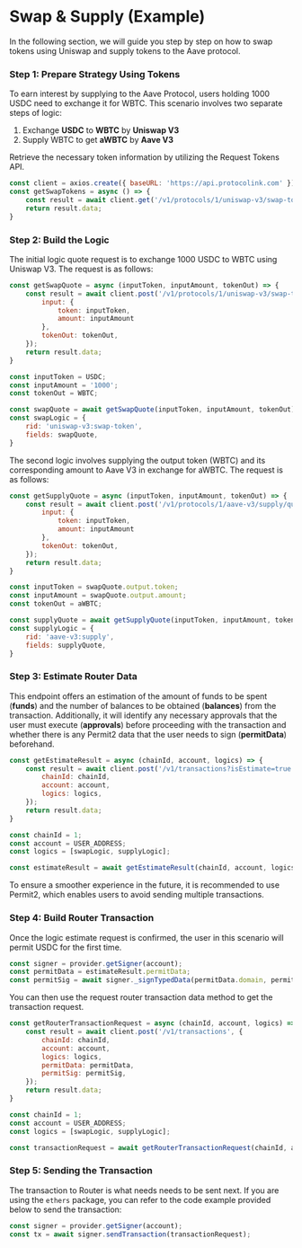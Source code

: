 # Swap & Supply (Example)

In the following section, we will guide you step by step on how to swap tokens using Uniswap and supply tokens to the Aave protocol.

### Step 1: Prepare Strategy Using Tokens

To earn interest by supplying to the Aave Protocol, users holding 1000 USDC need to exchange it for WBTC. This scenario involves two separate steps of logic:

1. Exchange **USDC** to **WBTC** by **Uniswap V3**&#x20;
2. Supply WBTC to get **aWBTC** by **Aave V3**

Retrieve the necessary token information by utilizing the Request Tokens API.

```javascript
const client = axios.create({ baseURL: 'https://api.protocolink.com' });
const getSwapTokens = async () => {
    const result = await client.get('/v1/protocols/1/uniswap-v3/swap-token/tokens');
    return result.data;
}
```

### Step 2: Build the Logic

The initial logic quote request is to exchange 1000 USDC to WBTC using Uniswap V3. The request is as follows:

```javascript
const getSwapQuote = async (inputToken, inputAmount, tokenOut) => {
    const result = await client.post('/v1/protocols/1/uniswap-v3/swap-token/quote', {
        input: {
            token: inputToken,
            amount: inputAmount
        },
        tokenOut: tokenOut,
    });
    return result.data;
}

const inputToken = USDC;
const inputAmount = '1000';
const tokenOut = WBTC;

const swapQuote = await getSwapQuote(inputToken, inputAmount, tokenOut);
const swapLogic = {
    rid: 'uniswap-v3:swap-token',
    fields: swapQuote,
}
```

The second logic involves supplying the output token (WBTC) and its corresponding amount to Aave V3 in exchange for aWBTC. The request is as follows:

```javascript
const getSupplyQuote = async (inputToken, inputAmount, tokenOut) => {
    const result = await client.post('/v1/protocols/1/aave-v3/supply/quote', {
        input: {
            token: inputToken,
            amount: inputAmount
        },
        tokenOut: tokenOut,
    });
    return result.data;
}

const inputToken = swapQuote.output.token;
const inputAmount = swapQuote.output.amount;
const tokenOut = aWBTC;

const supplyQuote = await getSupplyQuote(inputToken, inputAmount, tokenOut);
const supplyLogic = {
    rid: 'aave-v3:supply',
    fields: supplyQuote,
}
```

### Step 3: Estimate Router Data

This endpoint offers an estimation of the amount of funds to be spent (**funds**) and the number of balances to be obtained (**balances**) from the transaction. Additionally, it will identify any necessary approvals that the user must execute (**approvals**) before proceeding with the transaction and whether there is any Permit2 data that the user needs to sign (**permitData**) beforehand.

```javascript
const getEstimateResult = async (chainId, account, logics) => {
    const result = await client.post('/v1/transactions?isEstimate=true', {
        chainId: chainId,
        account: account,
        logics: logics,
    });
    return result.data;
}

const chainId = 1;
const account = USER_ADDRESS;
const logics = [swapLogic, supplyLogic];

const estimateResult = await getEstimateResult(chainId, account, logics);
```

To ensure a smoother experience in the future, it is recommended to use Permit2, which enables users to avoid sending multiple transactions.

### Step 4: Build Router Transaction

Once the logic estimate request is confirmed, the user in this scenario will permit USDC for the first time.

```javascript
const signer = provider.getSigner(account);
const permitData = estimateResult.permitData;
const permitSig = await signer._signTypedData(permitData.domain, permitData.types, permitData.values);
```

You can then use the request router transaction data method to get the transaction request.

```javascript
const getRouterTransactionRequest = async (chainId, account, logics) => {
    const result = await client.post('/v1/transactions', {
        chainId: chainId,
        account: account,
        logics: logics,
        permitData: permitData,
        permitSig: permitSig,
    });
    return result.data;
}

const chainId = 1;
const account = USER_ADDRESS;
const logics = [swapLogic, supplyLogic];

const transactionRequest = await getRouterTransactionRequest(chainId, account, logics);
```

### Step 5: Sending the Transaction

The transaction to Router is what needs needs to be sent next. If you are using the `ethers` package, you can refer to the code example provided below to send the transaction:

```javascript
const signer = provider.getSigner(account);
const tx = await signer.sendTransaction(transactionRequest);
```
